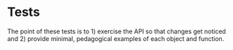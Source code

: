 Tests
=====

The point of these tests is to 1) exercise the API so that changes get noticed and 2) provide minimal, pedagogical examples of each object and function.

